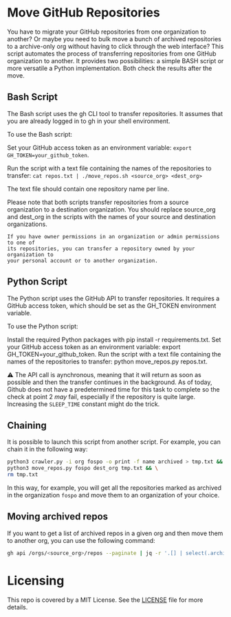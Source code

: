 # Move GitHub Repositories

You have to migrate your GitHub repositories from one organization to another?
Or maybe you need to bulk move a bunch of archived repositories to a archive-only org without having to click through the web interface?
This script automates the process of transferring repositories from one GitHub
organization to another. It provides two possibilities: a simple BASH script or more versatile a Python implementation. Both check the results after the move. 

## Bash Script
The Bash script uses the gh CLI tool to transfer repositories. It assumes that you are already logged in to gh in your shell environment.

To use the Bash script:

Set your GitHub access token as an environment variable: `export GH_TOKEN=your_github_token`.

Run the script with a text file containing the names of the repositories to transfer: 
`cat repos.txt | ./move_repos.sh <source_org> <dest_org>`

The text file should contain one repository name per line.

Please note that both scripts transfer repositories from a source organization to a destination organization. You should replace source_org and dest_org in the scripts with the names of your source and destination organizations.

```
If you have owner permissions in an organization or admin permissions to one of
its repositories, you can transfer a repository owned by your organization to
your personal account or to another organization.
```

## Python Script
The Python script uses the GitHub API to transfer repositories. It requires a GitHub access token, which should be set as the GH_TOKEN environment variable.

To use the Python script:

Install the required Python packages with pip install -r requirements.txt.
Set your GitHub access token as an environment variable: export GH_TOKEN=your_github_token.
Run the script with a text file containing the names of the repositories to transfer: python move_repos.py repos.txt.

:warning: The API call is aynchronous, meaning that it will return as soon as
possible and then the transfer continues in the background. As of today, Github
does not have a predetermined time for this task to complete so the check at
point 2 _may_ fail, especially if the repository is quite large. Increasing the
`SLEEP_TIME` constant might do the trick. 

## Chaining
It is possible to launch this script from another script. For example, you can chain it in the following way:
    
```bash
python3 crawler.py -i org fospo -o print -f name archived > tmp.txt && \
python3 move_repos.py fospo dest_org tmp.txt && \
rm tmp.txt
```

In this way, for example, you will get all the repositories marked as archived in the organization `fospo` and move them to an organization of your choice.

## Moving archived repos
If you want to get a list of archived repos in a given org and then move them to another org, you can use the following command:

```bash
gh api /orgs/<source_org>/repos --paginate | jq -r '.[] | select(.archived == true) | .name' | ./move_repos.sh <source_org> <dest_org>
````

# Licensing
This repo is covered by a MIT License. See the [LICENSE](LICENSE) file for more details.